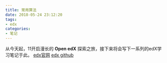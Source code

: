 ```yaml
---
title: 常用算法 
date: 2018-05-24 23:12:20
tags:
- edx
categories:
- 笔记
---
```

从今天起，11开启漫长的 **Open edX** 探索之旅，接下来将会写下一系列的edX学习笔记于此。
[edx官网](https://docs.edx.org/)
[edx github](https://github.com/edx)
